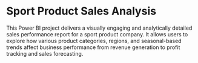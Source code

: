# Sport Product Sales Analysis
This Power BI project delivers a visually engaging and analytically detailed sales performance report for a sport product company. It allows users to explore how various product categories, regions, and seasonal-based trends affect business performance from revenue generation to profit tracking and sales forecasting.
